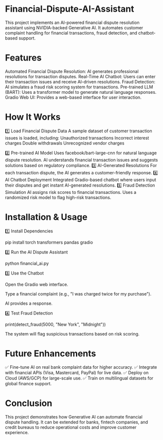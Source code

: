 # Financial-Dispute-AI-Assistant
This project implements an AI-powered financial dispute resolution assistant using NVIDIA-backed Generative AI. It automates customer complaint handling for financial transactions, fraud detection, and chatbot-based support.

# Features
Automated Financial Dispute Resolution: AI generates professional resolutions for transaction disputes.
Real-Time AI Chatbot: Users can enter their transaction issues and receive AI-driven resolutions.
Fraud Detection: AI simulates a fraud risk scoring system for transactions.
Pre-trained LLM (BART): Uses a transformer model to generate natural language responses.
Gradio Web UI: Provides a web-based interface for user interaction.

# How It Works
1️⃣ Load Financial Dispute Data
A sample dataset of customer transaction issues is loaded, including:
Unauthorized transactions
Incorrect interest charges
Double withdrawals
Unrecognized vendor charges

2️⃣ Pre-trained AI Model
Uses facebook/bart-large-cnn for natural language dispute resolution.
AI understands financial transaction issues and suggests solutions based on regulatory compliance.
3️⃣ AI-Generated Resolutions
For each transaction dispute, the AI generates a customer-friendly response.
4️⃣ AI Chatbot Deployment
Integrated Gradio-based chatbot where users input their disputes and get instant AI-generated resolutions.
5️⃣ Fraud Detection Simulation
AI assigns risk scores to financial transactions.
Uses a randomized risk model to flag high-risk transactions.

# Installation & Usage
1️⃣ Install Dependencies

pip install torch transformers pandas gradio

2️⃣ Run the AI Dispute Assistant

python financial_ai.py

3️⃣ Use the Chatbot

Open the Gradio web interface.

Type a financial complaint (e.g., "I was charged twice for my purchase").

AI provides a response.

4️⃣ Test Fraud Detection

print(detect_fraud(5000, "New York", "Midnight"))

The system will flag suspicious transactions based on risk scoring.

# Future Enhancements
✅ Fine-tune AI on real bank complaint data for higher accuracy.
✅ Integrate with financial APIs (Visa, Mastercard, PayPal) for live data.
✅ Deploy on Cloud (AWS/GCP) for large-scale use.
✅ Train on multilingual datasets for global finance support.

# Conclusion
This project demonstrates how Generative AI can automate financial dispute handling. It can be extended for banks, fintech companies, and credit bureaus to reduce operational costs and improve customer experience.
